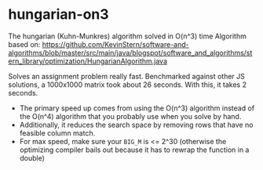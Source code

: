 # hungarian-on3
The hungarian (Kuhn-Munkres) algorithm solved in O(n^3) time
Algorithm based on: https://github.com/KevinStern/software-and-algorithms/blob/master/src/main/java/blogspot/software_and_algorithms/stern_library/optimization/HungarianAlgorithm.java

Solves an assignment problem really fast. Benchmarked against other JS solutions, a 1000x1000 matrix took about 26 seconds. With this, it takes 2 seconds.

- The primary speed up comes from using the O(n^3) algorithm instead of the O(n^4) algorithm that you probably use when you solve by hand.
- Additionally, it reduces the search space by removing rows that have no feasible column match.
- For max speed, make sure your `BIG_M` is <= 2^30 (otherwise the optimizing compiler bails out because it has to rewrap the function in a double)
